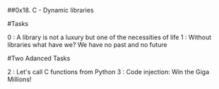 ##0x18. C - Dynamic libraries

#Tasks

0 : A library is not a luxury but one of the necessities of life
1 : Without libraries what have we? We have no past and no future

#Two Adanced Tasks

2 : Let's call C functions from Python
3 : Code injection: Win the Giga Millions!
